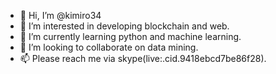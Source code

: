 - 👋 Hi, I’m @kimiro34
- 👀 I’m interested in developing blockchain and web.
- 🌱 I’m currently learning python and machine learning.
- 💞️ I’m looking to collaborate on data mining.
- 📫 Please reach me via skype(live:.cid.9418ebcd7be86f28).
